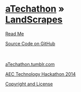 [aTechathon](../index.html ) &raquo;<br>[LandScrapes]( ./index.html )
===

<p id=rm >
	<a href=JavaScript:displayPage("#readme.md#rm"); >Read Me</a>
</p>

<i class="fa fa-github"></i> [Source Code on GitHub]( https://github.com/aTechathon/atechathon.github.io/tree/master/landscrapes )  
<br>
<br>

<i class="fa fa-tumblr-square"></i> [aTechathon.tumblr.com]( http://atechathon.tumblr.com )

<i class="fa fa-external-link"></i> [AEC Technology Hackathon 2014 ]( https://www.hackerleague.org/hackathons/aec-technology-hackathon-2014/ )

<i class="fa fa-copy"></i> [Copyright and License](https://github.com/aTechathon/atechathon.github.io/blob/master/atechathon-copyright-and-mit-license.md )